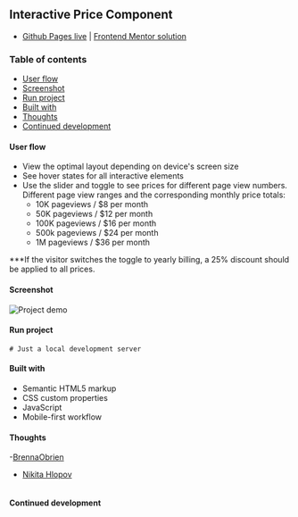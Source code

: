 ## Interactive Price Component
- [Github Pages live]() | [Frontend Mentor solution]()

### Table of contents
- [User flow](#user-flow)
- [Screenshot](#screenshot)
- [Run project](#run-project)
- [Built with](#built-with)
- [Thoughts](#thoughts)
- [Continued development](#continued-development)

#### User flow

- View the optimal layout  depending on device's screen size
- See hover states for all interactive elements 
- Use the slider and toggle to see prices for different page view numbers. Different page view ranges and the corresponding monthly price totals:
    - 10K pageviews / $8 per month
    - 50K pageviews / $12 per month
    - 100K pageviews / $16 per month
    - 500k pageviews / $24 per month
    - 1M pageviews / $36 per month

***If the visitor switches the toggle to yearly billing, a 25% discount should be applied to all prices.

#### Screenshot
![Project demo]()

#### Run project
```
# Just a local development server
```

#### Built with
- Semantic HTML5 markup
- CSS custom properties
- JavaScript
- Mobile-first workflow

#### Thoughts
-[BrennaObrien](https://brennaobrien.com/blog/2014/05/style-input-type-range-in-every-browser.html)
- [Nikita Hlopov](https://nikitahl.com/style-range-input-css)
```js
```

#### Continued development

